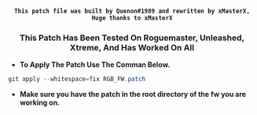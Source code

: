 
<h4 align="center"> <code>This patch file was built by Quenon#1989 and rewritten by xMasterX, Huge thanks to xMasterX</code></h4>



<h3 align="center">This Patch Has Been Tested On Roguemaster, Unleashed, Xtreme, And Has Worked On All</h3>
 
 
* **To Apply The Patch Use The Comman Below.**

```powershell
git apply --whitespace=fix RGB_FW.patch
```
  * **Make sure you have the patch in the root directory of the fw you are working on.**
